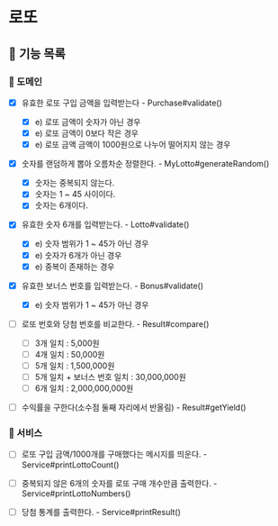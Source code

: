 # 로또

## 💼 기능 목록

### 📍 도메인

- [x] 유효한 로또 구입 금액을 입력받는다 - Purchase#validate()

  - [x] e) 로또 금액이 숫자가 아닌 경우
  - [x] e) 로또 금액이 0보다 작은 경우
  - [x] e) 로또 금액 금액이 1000원으로 나누어 떨어지지 않는 경우

- [x] 숫자를 랜덤하게 뽑아 오름차순 정렬한다. - MyLotto#generateRandom()

  - [x] 숫자는 중복되지 않는다.
  - [x] 숫자는 1 ~ 45 사이이다.
  - [x] 숫자는 6개이다.

- [x] 유효한 숫자 6개를 입력받는다. - Lotto#validate()

  - [x] e) 숫자 범위가 1 ~ 45가 아닌 경우
  - [x] e) 숫자가 6개가 아닌 경우
  - [x] e) 중복이 존재하는 경우

- [x] 유효한 보너스 번호를 입력받는다. - Bonus#validate()

  - [x] e) 숫자 범위가 1 ~ 45가 아닌 경우

- [ ] 로또 번호와 당첨 번호를 비교한다. - Result#compare()

  - [ ] 3개 일치 : 5,000원
  - [ ] 4개 일치 : 50,000원
  - [ ] 5개 일치 : 1,500,000원
  - [ ] 5개 일치 + 보너스 번호 일치 : 30,000,000원
  - [ ] 6개 일치 : 2,000,000,000원

- [ ] 수익률을 구한다(소수점 둘째 자리에서 반올림) - Result#getYield()

### 📍 서비스

- [ ] 로또 구입 금액/1000개를 구매했다는 메시지를 띄운다. -
      Service#printLottoCount()

- [ ] 중복되지 않은 6개의 숫자를 로또 구매 개수만큼 출력한다. -
      Service#printLottoNumbers()

- [ ] 당첨 통계를 출력한다. - Service#printResult()
